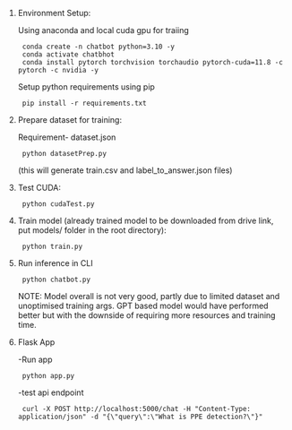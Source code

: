 1. Environment Setup:

    Using anaconda and local cuda gpu for traiing

        conda create -n chatbot python=3.10 -y
        conda activate chatbhot
        conda install pytorch torchvision torchaudio pytorch-cuda=11.8 -c pytorch -c nvidia -y

    Setup python requirements using pip

        pip install -r requirements.txt

2. Prepare dataset for training:

    Requirement- dataset.json

        python datasetPrep.py 

    (this will generate train.csv and label_to_answer.json files)

3. Test CUDA: 

        python cudaTest.py

4. Train model (already trained model to be downloaded from drive link, put models/ folder in the root directory):

        python train.py

5. Run inference in CLI

        python chatbot.py

    NOTE: Model overall is not very good, partly due to limited dataset and unoptimised training args. GPT based model would have performed better but with the downside of requiring more resources and training time.

6. Flask App

    -Run app

        python app.py

    -test api endpoint

        curl -X POST http://localhost:5000/chat -H "Content-Type: application/json" -d "{\"query\":\"What is PPE detection?\"}"

